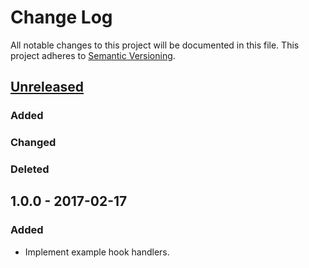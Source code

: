 # Change Log #
All notable changes to this project will be documented in this file. This
project adheres to [Semantic Versioning](http://semver.org/).

## [Unreleased] ##
### Added ###
### Changed ###
### Deleted ###

## 1.0.0 - 2017-02-17 ##
### Added ###
- Implement example hook handlers.

[Unreleased]: https://github.com/experience/smartdownhooks.craft-plugin/compare/1.0.0...HEAD


